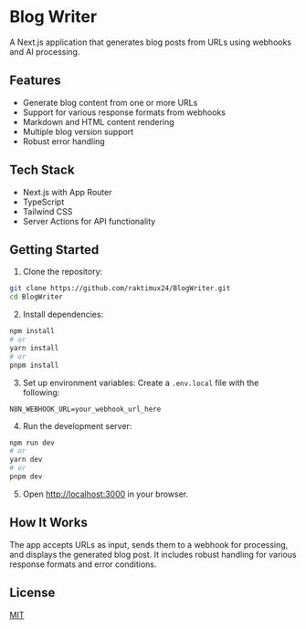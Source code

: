 # Blog Writer

A Next.js application that generates blog posts from URLs using webhooks and AI processing.

## Features

- Generate blog content from one or more URLs
- Support for various response formats from webhooks
- Markdown and HTML content rendering
- Multiple blog version support
- Robust error handling

## Tech Stack

- Next.js with App Router
- TypeScript
- Tailwind CSS
- Server Actions for API functionality

## Getting Started

1. Clone the repository:
```bash
git clone https://github.com/raktimux24/BlogWriter.git
cd BlogWriter
```

2. Install dependencies:
```bash
npm install
# or
yarn install
# or
pnpm install
```

3. Set up environment variables:
Create a `.env.local` file with the following:
```
N8N_WEBHOOK_URL=your_webhook_url_here
```

4. Run the development server:
```bash
npm run dev
# or
yarn dev
# or
pnpm dev
```

5. Open [http://localhost:3000](http://localhost:3000) in your browser.

## How It Works

The app accepts URLs as input, sends them to a webhook for processing, and displays the generated blog post. It includes robust handling for various response formats and error conditions.

## License

[MIT](https://choosealicense.com/licenses/mit/) 